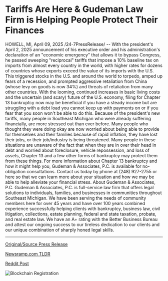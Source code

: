 # Tariffs Are Here & Gudeman Law Firm is Helping People Protect Their Finances

HOWELL, MI, April 09, 2025 /24-7PressRelease/ -- With the president's April 2, 2025 announcement of his executive order and his administration's declaration of an "economic emergency" that allows it to bypass Congress, he passed sweeping "reciprocal" tariffs that impose a 10% baseline tax on imports from almost every country in the world, with higher rates for dozens of countries whose exports exceed the value of its imports with the U.S. This triggered stocks in the U.S. and around the world to torpedo, amped up fears of a recession, and prompted aggressive retaliation from China (whose levy on goods is now 34%) and threats of retaliation from many other countries.   With the looming, continued increases in basic living costs and the uncertain (and scary) future of the U.S. economy, filing for Chapter 13 bankruptcy now may be beneficial if you have a steady income but are struggling with a debt load you cannot keep up with payments on or if you fear that you soon won't be able to do this. Because of the president's new tariffs, many people in Southeast Michigan who were already suffering financially, are more stressed out than ever before. Many people who thought they were doing okay are now worried about being able to provide for themselves and their families because of rapid inflation, they have lost their jobs, or their job/industry is being threatened. Many people in these situations are unaware of the fact that when they are in over their head in debt and worried about foreclosure, vehicle repossession, and loss of assets, Chapter 13 and a few other forms of bankruptcy may protect them from these things.  For more information about Chapter 13 bankruptcy and how it might help you, Gudeman & Associates, P.C. is available for no-obligation consultations. Contact us today by phone at (248) 927-2755 or here so that we can learn more about your situation and how we may be able to help alleviate your financial stress.  About Gudeman & Associates, P.C. Gudeman & Associates, P.C. is full-service law firm that offers legal solutions to individuals, families, and businesses in communities throughout Southeast Michigan. We have been serving the needs of community members here for over 45 years and have over 100 years combined experience successfully helping clients with bankruptcy, business law, civil litigation, collections, estate planning, federal and state taxation, probate, and real estate law. We have an A+ rating with the Better Business Bureau and attest our ongoing success to our tireless dedication to our clients and our unique combination of sharply honed legal skills. 

---

[Original/Source Press Release](https://www.24-7pressrelease.com/press-release/521570/tariffs-are-here-gudeman-law-firm-is-helping-people-protect-their-finances)
                    

[Newsramp.com TLDR](https://newsramp.com/curated-news/global-economic-turmoil-sparks-bankruptcy-consideration-in-southeast-michigan/4d96b4e50ddbaea3f9824ea25c8da740) 

 



[Reddit Post](https://www.reddit.com/r/newsramp/comments/1juzwys/global_economic_turmoil_sparks_bankruptcy/) 



![Blockchain Registration](https://cdn.newsramp.app/24-7PressRelease/qrcode/254/9/lamb6wc2.webp)